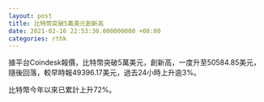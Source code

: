 ```yaml
---
layout: post
title: 比特幣突破5萬美元創新高
date: 2021-02-16 22:53:30.000000000 +08:00
categories: rthk
---
```


據平台Coindesk報價，比特幣突破5萬美元，創新高，一度升至50584.85美元，隨後回落，較早時報49396.17美元，過去24小時上升逾3%。

比特幣今年以來已累計上升72%。
